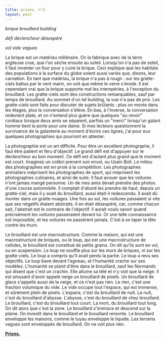 ```yaml
---
title: prions. n°3
layout: post
---
```


*brique brouillard building*

*défi déclencheur désespéré*

*vol vide vagues*

La brique est un matériau millénaire. On la fabrique avec de la terre argileuse crue, que l'on sèche ensuite au soleil. Lorsqu'on n'a pas de soleil, il faut inventer un four pour y cuire la brique. Ceci explique que les habitats des populations à la surface du globe soient aussi variés que, disons, leur carnation. En tant que matériau, la brique n'a pas à rougir : sur les gratte-ciels battus par le vent marin, on voit que même le verre s'érode. Il est cependant vrai que la brique supporte mal les intempéries, à l'exception du brouillard. Les gratte-ciels sont des constructions remarquables, sauf par temps de brouillard. Au sommet d'un tel building, la vue n'a pas de prix. Les gratte-ciels sont faits pour discuter de sujets brûlants : plus on monte dans les étages, plus la conversation s'élève. En bas, à l'inverse, la conversation redevient plate, et on n'entend plus guère que quelques "au revoir" cordiaux lorsque deux amis se séparent, parfois un "merci" lorsqu'un galant homme tient la porte pour une dame. Si mes lecteurs questionnent la survivance de la galanterie au moment d'écrire ces lignes, j'ai pour eux quelques photographies qui pourront en attester.

La photographie est un art difficile. Pour être un excellent photographe, il faut être patient et féru d'objectif. Le grand défi est d'appuyer sur le déclencheur au bon moment. Ce défi est d'autant plus grand que le moment est court. Imaginez un colibri prenant son envol, ou Usain Bolt. Le milieu des photographes est en proie à la compétition. Les photographes animaliers méprisent les photographes de sport, qui méprisent les photographes culinaires, et ainsi de suite. Il faut avouer que les voitures n'ont jamais mangé personne. Un de mes amis devait prendre des photos d'une course automobile. Il comptait d'abord les prendre de haut, depuis un gratte-ciel, mais il y avait du brouillard, aussi était-il redescendu. Il avait dû monter dans un gratte-nuages. Une fois au sol, les voitures passaient si vite que ses négatifs étaient abstraits. Il en était désespéré, car, comme chacun sait, l'abstrait est le contraire de l'objectif. Il aurait voulu savoir quand précisément les voitures passeraient devant lui. Or une telle connaissance est impossible, et les voitures ne passèrent jamais. C'est à se taper la tête contre les murs.

Le brouillard est une macrostructure. Comme la maison, qui est une macrostructure de briques, ou le loup, qui est une macrostructure de cellules, le brouillard est constitué de petits grains. On dit qu'ils sont en vol, ou en suspension. Le loup ne souffle plus sur les murs de briques, ni sur les gratte-ciels. Le loup a compris qu'il avait perdu la partie. Le loup a revu ses objectifs. Le loup bave devant l'agneau, et l'humanité crache sur ses modèles. L'humanité se plaint d'être dans le brouillard, sauf les Normands qui disent que c'est un crachin. Elle allume sa télé et n'y voit que la neige. Il est amusant d'avoir appelé neige un brouillard de pixels. Un brouillard de glace s'appelle aussi de la neige, et ce n'est pas rien. Le rien, c'est une fraction volumique du vide. Le vide occupe tout l'espace, qui est immense, et sûrement plein de pixels. L'espace, c'est du brouillard de nuit. La nuit, c'est du brouillard d'abysse. L'abysse, c'est du brouillard de chez brouillard. Le brouillard, c'est du brouillard tout court. La mort, du brouillard tout long. On dit alors que c'est la zone. Le brouillard s'immisce et descend sur la plaine. On investit dans le brouillard et le brouillard remonte. Le brouillard enveloppe les maisons, comme le tuyau enveloppe le liquide. Les terrains vagues sont enveloppés de brouillard. On ne voit plus rien.

[**Prions.**](../prions.html)

